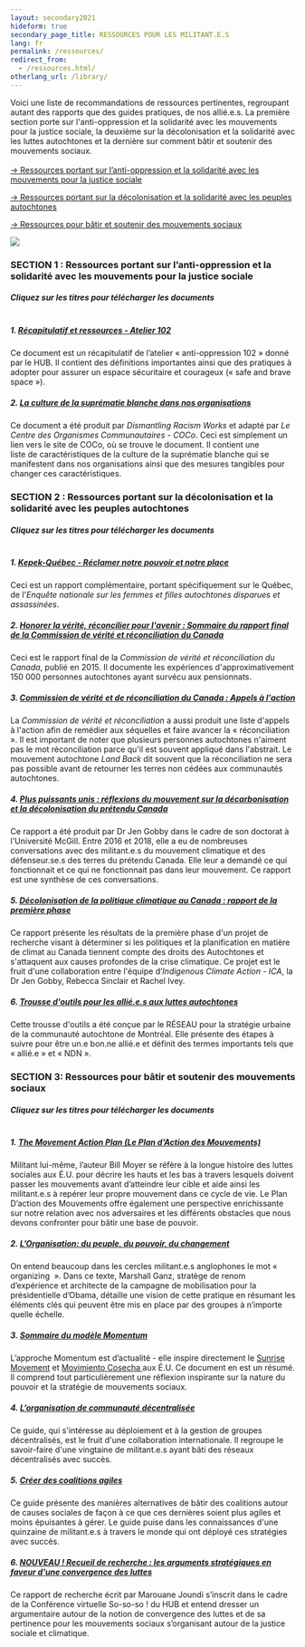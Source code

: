 ```yaml
---
layout: secondary2021
hideform: true
secondary_page_title: RESSOURCES POUR LES MILITANT.E.S
lang: fr
permalink: /ressources/
redirect_from:
  - /ressources.html/
otherlang_url: /library/
---
```

Voici une liste de recommandations de ressources pertinentes, regroupant autant des rapports que des guides pratiques, de nos allié.e.s. La première section porte sur l'anti-oppression et la solidarité avec les mouvements pour la justice sociale, la deuxième sur la décolonisation et la solidarité avec les luttes autochtones et la dernière sur comment bâtir et soutenir des mouvements sociaux. <br><br>
[→ Ressources portant sur l’anti-oppression et la solidarité avec les mouvements pour la justice sociale](#antiopp)

[→ Ressources portant sur la décolonisation et la solidarité avec les peuples autochtones](#autoch)

[→ Ressources pour bâtir et soutenir des mouvements sociaux](#mouv)

![](/media/docs-mouvements-fr.png)

<a name="antiopp"></a>

### **SECTION 1 : Ressources portant sur l’anti-oppression et la solidarité avec les mouvements pour la justice sociale**

##### Cliquez sur les titres pour télécharger les documents<br><br>

##### 1. [Récapitulatif et ressources - Atelier 102](https://www.lehub.ca/media/ressourcesantiopp.pdf)

Ce document est un récapitulatif de l’atelier « anti-oppression 102 » donné par le HUB. Il contient des définitions importantes ainsi que des pratiques à adopter pour assurer un espace sécuritaire et courageux (« safe and brave space »).

##### 2. [La culture de la suprématie blanche dans nos organisations](https://coco-net.org/wp-content/uploads/2020/06/Coco-WhiteSupCulture-FR-FINAL.pdf)

Ce document a été produit par *Dismantling Racism Works* et adapté par *Le Centre des Organismes Communautaires - COCo*. Ceci est simplement un lien vers le site de COCo, où se trouve le document. Il contient une liste de caractéristiques de la culture de la suprématie blanche qui se manifestent dans nos organisations ainsi que des mesures tangibles pour changer ces caractéristiques.

<a name="autoch"></a>

### **SECTION 2 : Ressources portant sur la décolonisation et la solidarité avec les peuples autochtones** 

##### Cliquez sur les titres pour télécharger les documents<br><br>

##### 1. [Kepek-Québec - Réclamer notre pouvoir et notre place](https://www.lehub.ca/media/mmiwreport.pdf)

Ceci est un rapport complémentaire, portant spécifiquement sur le Québec, de l'*Enquête nationale sur les femmes et filles autochtones disparues et assassinées*.

##### 2. [*Honorer la vérité, réconcilier pour l'avenir* : Sommaire du rapport final de la *Commission de vérité et réconciliation du Canada*](https://www.lehub.ca/media/sommairedurapportfinal.pdf)

Ceci est le rapport final de la *Commission de vérité et réconciliation du Canada*, publié en 2015. Il documente les expériences d'approximativement 150 000 personnes autochtones ayant survécu aux pensionnats. 

##### 3. [*Commission de vérité et de réconciliation du Canada* : Appels à l'action](https://www.lehub.ca/media/commissiondeverite.pdf)

La *Commission de vérité et réconciliation* a aussi produit une liste d'appels à l'action afin de remédier aux séquelles et faire avancer la « réconciliation ». Il est important de noter que plusieurs personnes autochtones n'aiment pas le mot réconciliation parce qu'il est souvent appliqué dans l'abstrait. Le mouvement autochtone *Land Back* dit souvent que la réconciliation ne sera pas possible avant de retourner les terres non cédées aux communautés autochtones.

##### 4. *[Plus puissants unis : réflexions du mouvement sur la décarbonisation et la décolonisation du prétendu Canada](https://www.lehub.ca/media/pluspuissantsunis.pdf)*

Ce rapport a été produit par Dr Jen Gobby dans le cadre de son doctorat à l'Université McGill. Entre 2016 et 2018, elle a eu de nombreuses conversations avec des militant.e.s du mouvement climatique et des défenseur.se.s des terres du prétendu Canada. Elle leur a demandé ce qui fonctionnait et ce qui ne fonctionnait pas dans leur mouvement. Ce rapport est une synthèse de ces conversations. 

##### 5. [Décolonisation de la politique climatique au Canada : rapport de la première phase](https://www.lehub.ca/media/decolonisationica.pdf)

Ce rapport présente les résultats de la première phase d'un projet de recherche visant à déterminer si les politiques et la planification en matière de climat au Canada tiennent compte des droits des Autochtones et s'attaquent aux causes profondes de la crise climatique. Ce projet est le fruit d'une collaboration entre l'équipe d’*Indigenous Climate Action - ICA*, la Dr Jen Gobby, Rebecca Sinclair et Rachel Ivey.

##### 6. [Trousse d'outils pour les allié.e.s aux luttes autochtones](http://reseaumtlnetwork.com/wp-content/uploads/2019/02/Trousse.pdf)

Cette trousse d'outils a été conçue par le RÉSEAU pour la stratégie urbaine de la communauté autochtone de Montréal. Elle présente des étapes à suivre pour être un.e bon.ne allié.e et définit des termes importants tels que « allié.e » et « NDN ».



<a name="mouv"></a>

### **SECTION 3: Ressources pour bâtir et soutenir des mouvements sociaux**

##### Cliquez sur les titres pour télécharger les documents<br><br>

##### 1. [The Movement Action Plan (Le Plan d’Action des Mouvements)](https://www.lehub.ca/media/hub-moyer-pam-fr.pdf)

Militant lui-même, l’auteur Bill Moyer se réfère à la longue histoire des luttes sociales aux É.U. pour décrire les hauts et les bas à travers lesquels doivent passer les mouvements avant d’atteindre leur cible et aide ainsi les militant.e.s à repérer leur propre mouvement dans ce cycle de vie. Le Plan D’action des Mouvements offre également une perspective enrichissante sur notre relation avec nos adversaires et les différents obstacles que nous devons confronter pour bâtir une base de pouvoir.

##### 2. [L’Organisation: du peuple, du pouvoir, du changement](https://www.lehub.ca/media/hub-mganz-fr.pdf)

On entend beaucoup dans les cercles militant.e.s anglophones le mot « organizing  ». Dans ce texte, Marshall Ganz, stratège de renom d’expérience et architecte de la campagne de mobilisation pour la présidentielle d’Obama, détaille une vision de cette pratique en résumant les éléments clés qui peuvent être mis en place par des groupes à n’importe quelle échelle.

##### 3. [Sommaire du modèle Momentum](https://www.lehub.ca/media/sommaire-modele-momentum1.pdf)

L’approche Momentum est d’actualité - elle inspire directement le [Sunrise Movement](https://www.sunrisemovement.org/?ms=SunriseMovement-WeAreTheClimateRevolution) et [Movimiento Cosecha ](https://www.lahuelga.com/)aux É.U. Ce document en est un résumé. Il comprend tout particulièrement une réflexion inspirante sur la nature du pouvoir et la stratégie de mouvements sociaux.

##### 4. [L’organisation de communauté décentralisée](https://docs.google.com/document/d/1t_dKwigt5PzsPpk5WwOv0_k8HLy7e26hydJvZUfIXTE/edit#heading=h.2qer87rh6v62)

Ce guide, qui s'intéresse au déploiement et à la gestion de groupes décentralisés, est le fruit d'une collaboration internationale. Il regroupe le savoir-faire d'une vingtaine de militant.e.s ayant bâti des réseaux décentralisés avec succès. 

##### 5. [Créer des coalitions agiles](https://docs.google.com/document/d/1lPvJr53uI_M5IzQmYS82h6xMX08jk4nGQ8s-mtqXN3E/edit)

Ce guide présente des manières alternatives de bâtir des coalitions autour de causes sociales de façon à ce que ces dernières soient plus agiles et moins épuisantes à gérer. Le guide puise dans les connaissances d'une quinzaine de militant.e.s à travers le monde qui ont déployé ces stratégies avec succès.

##### 6. [NOUVEAU ! Recueil de recherche : les arguments stratégiques en faveur d'une convergence des luttes](https://www.lehub.ca/media/rapportconvergencedesluttes.pdf)

Ce rapport de recherche écrit par Marouane Joundi s’inscrit dans le cadre de la Conférence virtuelle So-so-so ! du HUB et entend dresser un argumentaire autour de la notion de convergence des luttes et de sa pertinence pour les mouvements sociaux s’organisant autour de la justice sociale et climatique.

